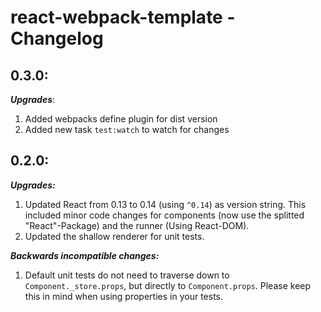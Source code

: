 # react-webpack-template - Changelog

## 0.3.0:
___Upgrades___:
1. Added webpacks define plugin for dist version
2. Added new task ```test:watch``` to watch for changes

## 0.2.0:
___Upgrades:___
1. Updated React from 0.13 to 0.14 (using ```^0.14```) as version string. This included minor code changes for components (now use the splitted "React"-Package) and the runner (Using React-DOM).
2. Updated the shallow renderer for unit tests.

___Backwards incompatible changes:___
1. Default unit tests do not need to traverse down to `Component._store.props`, but directly to `Component.props`. Please keep this in mind when using properties in your tests.
